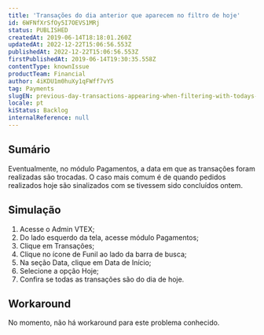 ```yaml
---
title: 'Transações do dia anterior que aparecem no filtro de hoje'
id: 6WFNfXrSfOy5I7OEVS1MRj
status: PUBLISHED
createdAt: 2019-06-14T18:18:01.260Z
updatedAt: 2022-12-22T15:06:56.553Z
publishedAt: 2022-12-22T15:06:56.553Z
firstPublishedAt: 2019-06-14T19:30:35.558Z
contentType: knownIssue
productTeam: Financial
author: 4iKDU1m0huXy1qFWff7vY5
tag: Payments
slugEN: previous-day-transactions-appearing-when-filtering-with-todays-date
locale: pt
kiStatus: Backlog
internalReference: null
---
```


## Sumário

Eventualmente, no módulo Pagamentos, a data em que as transações foram realizadas são trocadas. O caso mais comum é de quando pedidos realizados hoje são sinalizados com se tivessem sido concluídos ontem.  


## Simulação

1. Acesse o Admin VTEX;
2. Do lado esquerdo da tela, acesse módulo Pagamentos;
3. Clique em Transações;
4. Clique no ícone de Funil ao lado da barra de busca;
5. Na seção Data, clique em Data de Início;
6. Selecione a opção Hoje;
7. Confira se todas as transações são do dia de hoje.


## Workaround

No momento, não há workaround para este problema conhecido.

